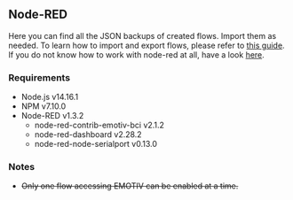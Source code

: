 ## Node-RED

Here you can find all the JSON backups of created flows. Import them as needed. To learn how to import and export flows, please refer to [this guide](https://nodered.org/docs/user-guide/editor/workspace/import-export).  
If you do not know how to work with node-red at all, have a look [here](https://nodered.org/docs/getting-started/).

### Requirements
 - Node.js  v14.16.1
 - NPM      v7.10.0
 - Node-RED v1.3.2
    - node-red-contrib-emotiv-bci   v2.1.2
    - node-red-dashboard            v2.28.2
    - node-red-node-serialport      v0.13.0

### Notes
- ~~Only one flow accessing EMOTIV can be enabled at a time.~~
